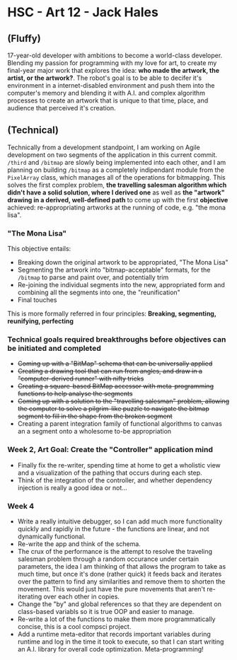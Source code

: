 # HSC - Art 12 - Jack Hales

## (Fluffy)

17-year-old developer with ambitions to become a world-class developer. Blending my passion for programming with my love for art, to create my final-year major work that explores the idea: **who made the artwork, the artist, or the artwork?**. The robot's goal is to be able to decifer it's environment in a internet-disabled environment and push them into the computer's memory and blending it with A.I. and complex algorithm processes to create an artwork that is unique to that time, place, and audience that perceived it's creation.

## (Technical)

Technically from a development standpoint, I am working on Agile development on two segments of the application in this current commit. `/third` and `/bitmap` are slowly being implemented into each other, and I am planning on building `/bitmap` as a completely indipendant module from the `PixelArray` class, which manages all of the operations for bitmapping. This solves the first complex problem, **the travelling salesman algorithm which didn't have a solid solution, where I derived one** as well as **the "artwork" drawing in a derived, well-defined path** to come up with the first **objective** achieved: re-appropriating artworks at the running of code, e.g. "the mona lisa".

### "The Mona Lisa"

This objective entails:

* Breaking down the original artwork to be appropriated, "The Mona Lisa"
* Segmenting the artwork into "bitmap-acceptable" formats, for the `/bitmap` to parse and paint over, and potentially trim
* Re-joining the individual segments into the new, appropriated form and combining all the segments into one, the "reunification"
* Final touches

This is more formally referred in four principles: **Breaking, segmenting, reunifying, perfecting**

### Technical goals required breakthroughs before objectives can be initiated and completed

* ~~Coming up with a "BitMap" schema that can be universally applied~~
* ~~Creating a drawing tool that can run from angles, and draw in a "computer-derived runner" with nifty tricks~~
* ~~Creating a square-based BitMap accessor with meta-programming functions to help analyse the segments~~
* ~~Coming up with a solution to the "travelling salesman" problem, allowing the computer to solve a pilgrim-like puzzle to navigate the bitmap segment to fill in the shape from the broken segment~~
* Creating a parent integration family of functional algorithms to canvas an a segment onto a wholesome to-be appropriation

### Week 2, Art Goal: Create the "Controller" application mind

* Finally fix the re-writer, spending time at home to get a wholistic view and a visualization of the pathing that occurs during each step.
* Think of the integration of the controller, and whether dependency injection is really a good idea or not...


### Week 4

* Write a really intuitive debugger, so I can add much more functionality quickly and rapidly in the future - the functions
are linear, and not dynamically functional.
* Re-write the app and think of the schema.
* The crux of the performance is the attempt to resolve the
traveling salesman problem through a random occurance under certain
parameters, the idea I am thinking of that allows the program
to take as much time, but once it's done (rather quick) it
feeds back and iterates over the pattern to find any
similarities and remove them to shorten the movement. This would
just have the pure movements that aren't re-iterating over each
other in copies.
* Change the "by" and global references so that they are dependent
on class-based variabls so it is true OOP and easier to manage.
* Re-write a lot of the functions to make them more programmatically
concise, this is a cool compsci project.
* Add a runtime meta-editor that records important variables during runtime and log in the time it took
to execute, so that I can start writing an A.I. library for overall code optimization. Meta-programming!
